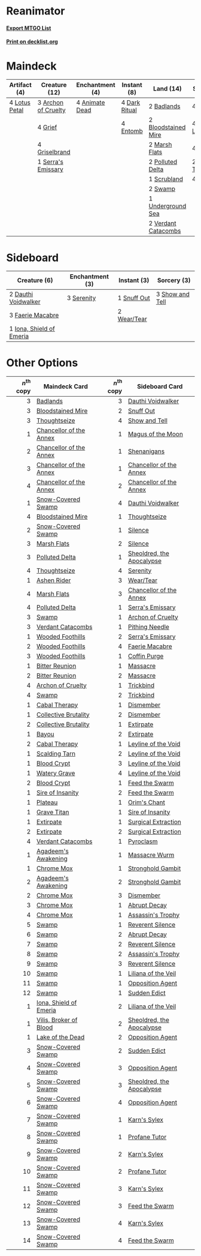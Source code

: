 # Reanimator

#### [Export MTGO List](../collection/Reanimator/Reanimator.txt)
#### [Print on decklist.org](http://decklist.org/?deckmain=4%09Animate%20Dead%0A3%09Archon%20of%20Cruelty%0A2%09Badlands%0A2%09Bloodstained%20Mire%0A4%09Dark%20Ritual%0A4%09Entomb%0A4%09Exhume%0A4%09Faithless%20Looting%0A4%09Grief%0A4%09Griselbrand%0A4%09Lotus%20Petal%0A2%09Marsh%20Flats%0A2%09Polluted%20Delta%0A4%09Reanimate%0A1%09Scrubland%0A1%09Serra's%20Emissary%0A2%09Swamp%0A2%09Thoughtseize%0A1%09Underground%20Sea%0A4%09Unmask%0A2%09Verdant%20Catacombs&deckside=2%09Dauthi%20Voidwalker%0A3%09Faerie%20Macabre%0A1%09Iona,%20Shield%20of%20Emeria%0A3%09Serenity%0A3%09Show%20and%20Tell%0A1%09Snuff%20Out%0A2%09Wear/Tear)
# Maindeck

|                                      Artifact (4)                                      |                                        Creature (12)                                         |                                   Enchantment (4)                                    |                                     Instant (8)                                     |                                          Land (14)                                           |                                         Sorcery (18)                                         |
|----------------------------------------------------------------------------------------|----------------------------------------------------------------------------------------------|--------------------------------------------------------------------------------------|-------------------------------------------------------------------------------------|----------------------------------------------------------------------------------------------|----------------------------------------------------------------------------------------------|
|4 [Lotus Petal](http://gatherer.wizards.com/Pages/Card/Details.aspx?multiverseid=420602)|3 [Archon of Cruelty](http://gatherer.wizards.com/Pages/Card/Details.aspx?multiverseid=522151)|4 [Animate Dead](http://gatherer.wizards.com/Pages/Card/Details.aspx?multiverseid=645)|4 [Dark Ritual](http://gatherer.wizards.com/Pages/Card/Details.aspx?multiverseid=651)|2 [Badlands](http://gatherer.wizards.com/Pages/Card/Details.aspx?multiverseid=878)            |4 [Exhume](http://gatherer.wizards.com/Pages/Card/Details.aspx?multiverseid=21153)            |
|                                                                                        |4 [Grief](http://gatherer.wizards.com/Pages/Card/Details.aspx?multiverseid=522163)            |                                                                                      |4 [Entomb](http://gatherer.wizards.com/Pages/Card/Details.aspx?multiverseid=413629)  |2 [Bloodstained Mire](http://gatherer.wizards.com/Pages/Card/Details.aspx?multiverseid=405094)|4 [Faithless Looting](http://gatherer.wizards.com/Pages/Card/Details.aspx?multiverseid=389512)|
|                                                                                        |4 [Griselbrand](http://gatherer.wizards.com/Pages/Card/Details.aspx?multiverseid=239995)      |                                                                                      |                                                                                     |2 [Marsh Flats](http://gatherer.wizards.com/Pages/Card/Details.aspx?multiverseid=405101)      |4 [Reanimate](http://gatherer.wizards.com/Pages/Card/Details.aspx?multiverseid=220576)        |
|                                                                                        |1 [Serra's Emissary](http://gatherer.wizards.com/Pages/Card/Details.aspx?multiverseid=522106) |                                                                                      |                                                                                     |2 [Polluted Delta](http://gatherer.wizards.com/Pages/Card/Details.aspx?multiverseid=405104)   |2 [Thoughtseize](http://gatherer.wizards.com/Pages/Card/Details.aspx?multiverseid=438676)     |
|                                                                                        |                                                                                              |                                                                                      |                                                                                     |1 [Scrubland](http://gatherer.wizards.com/Pages/Card/Details.aspx?multiverseid=882)           |4 [Unmask](http://gatherer.wizards.com/Pages/Card/Details.aspx?multiverseid=19829)            |
|                                                                                        |                                                                                              |                                                                                      |                                                                                     |2 [Swamp](http://gatherer.wizards.com/Pages/Card/Details.aspx?multiverseid=439858)            |                                                                                              |
|                                                                                        |                                                                                              |                                                                                      |                                                                                     |1 [Underground Sea](http://gatherer.wizards.com/Pages/Card/Details.aspx?multiverseid=886)     |                                                                                              |
|                                                                                        |                                                                                              |                                                                                      |                                                                                     |2 [Verdant Catacombs](http://gatherer.wizards.com/Pages/Card/Details.aspx?multiverseid=405113)|                                                                                              |


# Sideboard

|                                           Creature (6)                                            |                                  Enchantment (3)                                   |                                     Instant (3)                                      |                                       Sorcery (3)                                        |
|---------------------------------------------------------------------------------------------------|------------------------------------------------------------------------------------|--------------------------------------------------------------------------------------|------------------------------------------------------------------------------------------|
|2 [Dauthi Voidwalker](http://gatherer.wizards.com/Pages/Card/Details.aspx?multiverseid=522157)     |3 [Serenity](http://gatherer.wizards.com/Pages/Card/Details.aspx?multiverseid=15360)|1 [Snuff Out](http://gatherer.wizards.com/Pages/Card/Details.aspx?multiverseid=201794)|3 [Show and Tell](http://gatherer.wizards.com/Pages/Card/Details.aspx?multiverseid=416878)|
|3 [Faerie Macabre](http://gatherer.wizards.com/Pages/Card/Details.aspx?multiverseid=201822)        |                                                                                    |2 [Wear/Tear](http://gatherer.wizards.com/Pages/Card/Details.aspx?multiverseid=368950)|                                                                                          |
|1 [Iona, Shield of Emeria](http://gatherer.wizards.com/Pages/Card/Details.aspx?multiverseid=397800)|                                                                                    |                                                                                      |                                                                                          |


# Other Options

|*n*<sup>th</sup> copy|                                          Maindeck Card                                           |*n*<sup>th</sup> copy|                                           Sideboard Card                                           |
|--------------------:|--------------------------------------------------------------------------------------------------|--------------------:|----------------------------------------------------------------------------------------------------|
|                    3|[Badlands](http://gatherer.wizards.com/Pages/Card/Details.aspx?multiverseid=878)                  |                    3|[Dauthi Voidwalker](http://gatherer.wizards.com/Pages/Card/Details.aspx?multiverseid=522157)        |
|                    3|[Bloodstained Mire](http://gatherer.wizards.com/Pages/Card/Details.aspx?multiverseid=405094)      |                    2|[Snuff Out](http://gatherer.wizards.com/Pages/Card/Details.aspx?multiverseid=201794)                |
|                    3|[Thoughtseize](http://gatherer.wizards.com/Pages/Card/Details.aspx?multiverseid=438676)           |                    4|[Show and Tell](http://gatherer.wizards.com/Pages/Card/Details.aspx?multiverseid=416878)            |
|                    1|[Chancellor of the Annex](http://gatherer.wizards.com/Pages/Card/Details.aspx?multiverseid=218083)|                    1|[Magus of the Moon](http://gatherer.wizards.com/Pages/Card/Details.aspx?multiverseid=136152)        |
|                    2|[Chancellor of the Annex](http://gatherer.wizards.com/Pages/Card/Details.aspx?multiverseid=218083)|                    1|[Shenanigans](http://gatherer.wizards.com/Pages/Card/Details.aspx?multiverseid=464095)              |
|                    3|[Chancellor of the Annex](http://gatherer.wizards.com/Pages/Card/Details.aspx?multiverseid=218083)|                    1|[Chancellor of the Annex](http://gatherer.wizards.com/Pages/Card/Details.aspx?multiverseid=218083)  |
|                    4|[Chancellor of the Annex](http://gatherer.wizards.com/Pages/Card/Details.aspx?multiverseid=218083)|                    2|[Chancellor of the Annex](http://gatherer.wizards.com/Pages/Card/Details.aspx?multiverseid=218083)  |
|                    1|[Snow-Covered Swamp](http://gatherer.wizards.com/Pages/Card/Details.aspx?multiverseid=121256)     |                    4|[Dauthi Voidwalker](http://gatherer.wizards.com/Pages/Card/Details.aspx?multiverseid=522157)        |
|                    4|[Bloodstained Mire](http://gatherer.wizards.com/Pages/Card/Details.aspx?multiverseid=405094)      |                    1|[Thoughtseize](http://gatherer.wizards.com/Pages/Card/Details.aspx?multiverseid=438676)             |
|                    2|[Snow-Covered Swamp](http://gatherer.wizards.com/Pages/Card/Details.aspx?multiverseid=121256)     |                    1|[Silence](http://gatherer.wizards.com/Pages/Card/Details.aspx?multiverseid=191083)                  |
|                    3|[Marsh Flats](http://gatherer.wizards.com/Pages/Card/Details.aspx?multiverseid=405101)            |                    2|[Silence](http://gatherer.wizards.com/Pages/Card/Details.aspx?multiverseid=191083)                  |
|                    3|[Polluted Delta](http://gatherer.wizards.com/Pages/Card/Details.aspx?multiverseid=405104)         |                    1|[Sheoldred, the Apocalypse](http://gatherer.wizards.com/Pages/Card/Details.aspx?multiverseid=574587)|
|                    4|[Thoughtseize](http://gatherer.wizards.com/Pages/Card/Details.aspx?multiverseid=438676)           |                    4|[Serenity](http://gatherer.wizards.com/Pages/Card/Details.aspx?multiverseid=15360)                  |
|                    1|[Ashen Rider](http://gatherer.wizards.com/Pages/Card/Details.aspx?multiverseid=373689)            |                    3|[Wear/Tear](http://gatherer.wizards.com/Pages/Card/Details.aspx?multiverseid=368950)                |
|                    4|[Marsh Flats](http://gatherer.wizards.com/Pages/Card/Details.aspx?multiverseid=405101)            |                    3|[Chancellor of the Annex](http://gatherer.wizards.com/Pages/Card/Details.aspx?multiverseid=218083)  |
|                    4|[Polluted Delta](http://gatherer.wizards.com/Pages/Card/Details.aspx?multiverseid=405104)         |                    1|[Serra's Emissary](http://gatherer.wizards.com/Pages/Card/Details.aspx?multiverseid=522106)         |
|                    3|[Swamp](http://gatherer.wizards.com/Pages/Card/Details.aspx?multiverseid=439858)                  |                    1|[Archon of Cruelty](http://gatherer.wizards.com/Pages/Card/Details.aspx?multiverseid=522151)        |
|                    3|[Verdant Catacombs](http://gatherer.wizards.com/Pages/Card/Details.aspx?multiverseid=405113)      |                    1|[Pithing Needle](http://gatherer.wizards.com/Pages/Card/Details.aspx?multiverseid=129526)           |
|                    1|[Wooded Foothills](http://gatherer.wizards.com/Pages/Card/Details.aspx?multiverseid=405116)       |                    2|[Serra's Emissary](http://gatherer.wizards.com/Pages/Card/Details.aspx?multiverseid=522106)         |
|                    2|[Wooded Foothills](http://gatherer.wizards.com/Pages/Card/Details.aspx?multiverseid=405116)       |                    4|[Faerie Macabre](http://gatherer.wizards.com/Pages/Card/Details.aspx?multiverseid=201822)           |
|                    3|[Wooded Foothills](http://gatherer.wizards.com/Pages/Card/Details.aspx?multiverseid=405116)       |                    1|[Coffin Purge](http://gatherer.wizards.com/Pages/Card/Details.aspx?multiverseid=30762)              |
|                    1|[Bitter Reunion](http://gatherer.wizards.com/Pages/Card/Details.aspx?multiverseid=583712)         |                    1|[Massacre](http://gatherer.wizards.com/Pages/Card/Details.aspx?multiverseid=21324)                  |
|                    2|[Bitter Reunion](http://gatherer.wizards.com/Pages/Card/Details.aspx?multiverseid=583712)         |                    2|[Massacre](http://gatherer.wizards.com/Pages/Card/Details.aspx?multiverseid=21324)                  |
|                    4|[Archon of Cruelty](http://gatherer.wizards.com/Pages/Card/Details.aspx?multiverseid=522151)      |                    1|[Trickbind](http://gatherer.wizards.com/Pages/Card/Details.aspx?multiverseid=110499)                |
|                    4|[Swamp](http://gatherer.wizards.com/Pages/Card/Details.aspx?multiverseid=439858)                  |                    2|[Trickbind](http://gatherer.wizards.com/Pages/Card/Details.aspx?multiverseid=110499)                |
|                    1|[Cabal Therapy](http://gatherer.wizards.com/Pages/Card/Details.aspx?multiverseid=413625)          |                    1|[Dismember](http://gatherer.wizards.com/Pages/Card/Details.aspx?multiverseid=382182)                |
|                    1|[Collective Brutality](http://gatherer.wizards.com/Pages/Card/Details.aspx?multiverseid=414380)   |                    2|[Dismember](http://gatherer.wizards.com/Pages/Card/Details.aspx?multiverseid=382182)                |
|                    2|[Collective Brutality](http://gatherer.wizards.com/Pages/Card/Details.aspx?multiverseid=414380)   |                    1|[Extirpate](http://gatherer.wizards.com/Pages/Card/Details.aspx?multiverseid=370384)                |
|                    1|[Bayou](http://gatherer.wizards.com/Pages/Card/Details.aspx?multiverseid=879)                     |                    2|[Extirpate](http://gatherer.wizards.com/Pages/Card/Details.aspx?multiverseid=370384)                |
|                    2|[Cabal Therapy](http://gatherer.wizards.com/Pages/Card/Details.aspx?multiverseid=413625)          |                    1|[Leyline of the Void](http://gatherer.wizards.com/Pages/Card/Details.aspx?multiverseid=107682)      |
|                    1|[Scalding Tarn](http://gatherer.wizards.com/Pages/Card/Details.aspx?multiverseid=405107)          |                    2|[Leyline of the Void](http://gatherer.wizards.com/Pages/Card/Details.aspx?multiverseid=107682)      |
|                    1|[Blood Crypt](http://gatherer.wizards.com/Pages/Card/Details.aspx?multiverseid=97102)             |                    3|[Leyline of the Void](http://gatherer.wizards.com/Pages/Card/Details.aspx?multiverseid=107682)      |
|                    1|[Watery Grave](http://gatherer.wizards.com/Pages/Card/Details.aspx?multiverseid=405114)           |                    4|[Leyline of the Void](http://gatherer.wizards.com/Pages/Card/Details.aspx?multiverseid=107682)      |
|                    2|[Blood Crypt](http://gatherer.wizards.com/Pages/Card/Details.aspx?multiverseid=97102)             |                    1|[Feed the Swarm](http://gatherer.wizards.com/Pages/Card/Details.aspx?multiverseid=491737)           |
|                    1|[Sire of Insanity](http://gatherer.wizards.com/Pages/Card/Details.aspx?multiverseid=369068)       |                    2|[Feed the Swarm](http://gatherer.wizards.com/Pages/Card/Details.aspx?multiverseid=491737)           |
|                    1|[Plateau](http://gatherer.wizards.com/Pages/Card/Details.aspx?multiverseid=880)                   |                    1|[Orim's Chant](http://gatherer.wizards.com/Pages/Card/Details.aspx?multiverseid=26852)              |
|                    1|[Grave Titan](http://gatherer.wizards.com/Pages/Card/Details.aspx?multiverseid=389540)            |                    1|[Sire of Insanity](http://gatherer.wizards.com/Pages/Card/Details.aspx?multiverseid=369068)         |
|                    1|[Extirpate](http://gatherer.wizards.com/Pages/Card/Details.aspx?multiverseid=370384)              |                    1|[Surgical Extraction](http://gatherer.wizards.com/Pages/Card/Details.aspx?multiverseid=397706)      |
|                    2|[Extirpate](http://gatherer.wizards.com/Pages/Card/Details.aspx?multiverseid=370384)              |                    2|[Surgical Extraction](http://gatherer.wizards.com/Pages/Card/Details.aspx?multiverseid=397706)      |
|                    4|[Verdant Catacombs](http://gatherer.wizards.com/Pages/Card/Details.aspx?multiverseid=405113)      |                    1|[Pyroclasm](http://gatherer.wizards.com/Pages/Card/Details.aspx?multiverseid=129801)                |
|                    1|[Agadeem's Awakening](http://gatherer.wizards.com/Pages/Card/Details.aspx?multiverseid=491723)    |                    1|[Massacre Wurm](http://gatherer.wizards.com/Pages/Card/Details.aspx?multiverseid=214044)            |
|                    1|[Chrome Mox](http://gatherer.wizards.com/Pages/Card/Details.aspx?multiverseid=413761)             |                    1|[Stronghold Gambit](http://gatherer.wizards.com/Pages/Card/Details.aspx?multiverseid=21357)         |
|                    2|[Agadeem's Awakening](http://gatherer.wizards.com/Pages/Card/Details.aspx?multiverseid=491723)    |                    2|[Stronghold Gambit](http://gatherer.wizards.com/Pages/Card/Details.aspx?multiverseid=21357)         |
|                    2|[Chrome Mox](http://gatherer.wizards.com/Pages/Card/Details.aspx?multiverseid=413761)             |                    3|[Dismember](http://gatherer.wizards.com/Pages/Card/Details.aspx?multiverseid=382182)                |
|                    3|[Chrome Mox](http://gatherer.wizards.com/Pages/Card/Details.aspx?multiverseid=413761)             |                    1|[Abrupt Decay](http://gatherer.wizards.com/Pages/Card/Details.aspx?multiverseid=456061)             |
|                    4|[Chrome Mox](http://gatherer.wizards.com/Pages/Card/Details.aspx?multiverseid=413761)             |                    1|[Assassin's Trophy](http://gatherer.wizards.com/Pages/Card/Details.aspx?multiverseid=452902)        |
|                    5|[Swamp](http://gatherer.wizards.com/Pages/Card/Details.aspx?multiverseid=439858)                  |                    1|[Reverent Silence](http://gatherer.wizards.com/Pages/Card/Details.aspx?multiverseid=22316)          |
|                    6|[Swamp](http://gatherer.wizards.com/Pages/Card/Details.aspx?multiverseid=439858)                  |                    2|[Abrupt Decay](http://gatherer.wizards.com/Pages/Card/Details.aspx?multiverseid=456061)             |
|                    7|[Swamp](http://gatherer.wizards.com/Pages/Card/Details.aspx?multiverseid=439858)                  |                    2|[Reverent Silence](http://gatherer.wizards.com/Pages/Card/Details.aspx?multiverseid=22316)          |
|                    8|[Swamp](http://gatherer.wizards.com/Pages/Card/Details.aspx?multiverseid=439858)                  |                    2|[Assassin's Trophy](http://gatherer.wizards.com/Pages/Card/Details.aspx?multiverseid=452902)        |
|                    9|[Swamp](http://gatherer.wizards.com/Pages/Card/Details.aspx?multiverseid=439858)                  |                    3|[Reverent Silence](http://gatherer.wizards.com/Pages/Card/Details.aspx?multiverseid=22316)          |
|                   10|[Swamp](http://gatherer.wizards.com/Pages/Card/Details.aspx?multiverseid=439858)                  |                    1|[Liliana of the Veil](http://gatherer.wizards.com/Pages/Card/Details.aspx?multiverseid=235597)      |
|                   11|[Swamp](http://gatherer.wizards.com/Pages/Card/Details.aspx?multiverseid=439858)                  |                    1|[Opposition Agent](http://gatherer.wizards.com/Pages/Card/Details.aspx?multiverseid=497661)         |
|                   12|[Swamp](http://gatherer.wizards.com/Pages/Card/Details.aspx?multiverseid=439858)                  |                    1|[Sudden Edict](http://gatherer.wizards.com/Pages/Card/Details.aspx?multiverseid=522176)             |
|                    1|[Iona, Shield of Emeria](http://gatherer.wizards.com/Pages/Card/Details.aspx?multiverseid=397800) |                    2|[Liliana of the Veil](http://gatherer.wizards.com/Pages/Card/Details.aspx?multiverseid=235597)      |
|                    1|[Vilis, Broker of Blood](http://gatherer.wizards.com/Pages/Card/Details.aspx?multiverseid=466876) |                    2|[Sheoldred, the Apocalypse](http://gatherer.wizards.com/Pages/Card/Details.aspx?multiverseid=574587)|
|                    1|[Lake of the Dead](http://gatherer.wizards.com/Pages/Card/Details.aspx?multiverseid=3234)         |                    2|[Opposition Agent](http://gatherer.wizards.com/Pages/Card/Details.aspx?multiverseid=497661)         |
|                    3|[Snow-Covered Swamp](http://gatherer.wizards.com/Pages/Card/Details.aspx?multiverseid=121256)     |                    2|[Sudden Edict](http://gatherer.wizards.com/Pages/Card/Details.aspx?multiverseid=522176)             |
|                    4|[Snow-Covered Swamp](http://gatherer.wizards.com/Pages/Card/Details.aspx?multiverseid=121256)     |                    3|[Opposition Agent](http://gatherer.wizards.com/Pages/Card/Details.aspx?multiverseid=497661)         |
|                    5|[Snow-Covered Swamp](http://gatherer.wizards.com/Pages/Card/Details.aspx?multiverseid=121256)     |                    3|[Sheoldred, the Apocalypse](http://gatherer.wizards.com/Pages/Card/Details.aspx?multiverseid=574587)|
|                    6|[Snow-Covered Swamp](http://gatherer.wizards.com/Pages/Card/Details.aspx?multiverseid=121256)     |                    4|[Opposition Agent](http://gatherer.wizards.com/Pages/Card/Details.aspx?multiverseid=497661)         |
|                    7|[Snow-Covered Swamp](http://gatherer.wizards.com/Pages/Card/Details.aspx?multiverseid=121256)     |                    1|[Karn's Sylex](http://gatherer.wizards.com/Pages/Card/Details.aspx?multiverseid=574714)             |
|                    8|[Snow-Covered Swamp](http://gatherer.wizards.com/Pages/Card/Details.aspx?multiverseid=121256)     |                    1|[Profane Tutor](http://gatherer.wizards.com/Pages/Card/Details.aspx?multiverseid=522173)            |
|                    9|[Snow-Covered Swamp](http://gatherer.wizards.com/Pages/Card/Details.aspx?multiverseid=121256)     |                    2|[Karn's Sylex](http://gatherer.wizards.com/Pages/Card/Details.aspx?multiverseid=574714)             |
|                   10|[Snow-Covered Swamp](http://gatherer.wizards.com/Pages/Card/Details.aspx?multiverseid=121256)     |                    2|[Profane Tutor](http://gatherer.wizards.com/Pages/Card/Details.aspx?multiverseid=522173)            |
|                   11|[Snow-Covered Swamp](http://gatherer.wizards.com/Pages/Card/Details.aspx?multiverseid=121256)     |                    3|[Karn's Sylex](http://gatherer.wizards.com/Pages/Card/Details.aspx?multiverseid=574714)             |
|                   12|[Snow-Covered Swamp](http://gatherer.wizards.com/Pages/Card/Details.aspx?multiverseid=121256)     |                    3|[Feed the Swarm](http://gatherer.wizards.com/Pages/Card/Details.aspx?multiverseid=491737)           |
|                   13|[Snow-Covered Swamp](http://gatherer.wizards.com/Pages/Card/Details.aspx?multiverseid=121256)     |                    4|[Karn's Sylex](http://gatherer.wizards.com/Pages/Card/Details.aspx?multiverseid=574714)             |
|                   14|[Snow-Covered Swamp](http://gatherer.wizards.com/Pages/Card/Details.aspx?multiverseid=121256)     |                    4|[Feed the Swarm](http://gatherer.wizards.com/Pages/Card/Details.aspx?multiverseid=491737)           |

